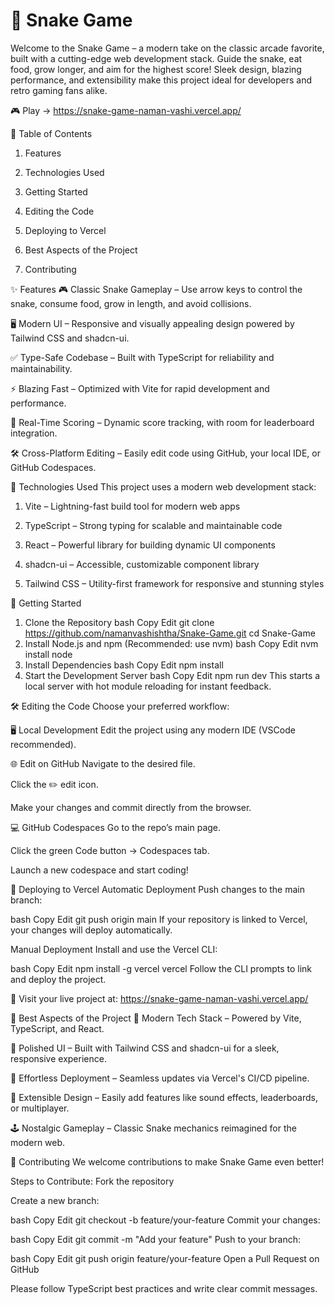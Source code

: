# 🐍 Snake Game
Welcome to the Snake Game – a modern take on the classic arcade favorite, built with a cutting-edge web development stack. Guide the snake, eat food, grow longer, and aim for the highest score! Sleek design, blazing performance, and extensibility make this project ideal for developers and retro gaming fans alike.

🎮 Play  → https://snake-game-naman-vashi.vercel.app/

📑 Table of Contents
1) Features

2) Technologies Used

3) Getting Started

4) Editing the Code

5) Deploying to Vercel

6) Best Aspects of the Project

7) Contributing


✨ Features
🎮 Classic Snake Gameplay – Use arrow keys to control the snake, consume food, grow in length, and avoid collisions.

🖥️ Modern UI – Responsive and visually appealing design powered by Tailwind CSS and shadcn-ui.

✅ Type-Safe Codebase – Built with TypeScript for reliability and maintainability.

⚡ Blazing Fast – Optimized with Vite for rapid development and performance.

🧠 Real-Time Scoring – Dynamic score tracking, with room for leaderboard integration.

🛠️ Cross-Platform Editing – Easily edit code using GitHub, your local IDE, or GitHub Codespaces.

🔧 Technologies Used
This project uses a modern web development stack:

1) Vite – Lightning-fast build tool for modern web apps

2) TypeScript – Strong typing for scalable and maintainable code

3) React – Powerful library for building dynamic UI components

4) shadcn-ui – Accessible, customizable component library

5) Tailwind CSS – Utility-first framework for responsive and stunning styles

🚀 Getting Started
1. Clone the Repository
bash
Copy
Edit
git clone https://github.com/namanvashishtha/Snake-Game.git
cd Snake-Game
2. Install Node.js and npm (Recommended: use nvm)
bash
Copy
Edit
nvm install node
3. Install Dependencies
bash
Copy
Edit
npm install
4. Start the Development Server
bash
Copy
Edit
npm run dev
This starts a local server with hot module reloading for instant feedback.

🛠️ Editing the Code
Choose your preferred workflow:

🖥️ Local Development
Edit the project using any modern IDE (VSCode recommended).

🌐 Edit on GitHub
Navigate to the desired file.

Click the ✏️ edit icon.

Make your changes and commit directly from the browser.

💻 GitHub Codespaces
Go to the repo’s main page.

Click the green Code button → Codespaces tab.

Launch a new codespace and start coding!

🔄 Deploying to Vercel
Automatic Deployment
Push changes to the main branch:

bash
Copy
Edit
git push origin main
If your repository is linked to Vercel, your changes will deploy automatically.

Manual Deployment
Install and use the Vercel CLI:

bash
Copy
Edit
npm install -g vercel
vercel
Follow the CLI prompts to link and deploy the project.

🔗 Visit your live project at: https://snake-game-naman-vashi.vercel.app/

🌟 Best Aspects of the Project
🔧 Modern Tech Stack – Powered by Vite, TypeScript, and React.

🎨 Polished UI – Built with Tailwind CSS and shadcn-ui for a sleek, responsive experience.

🚀 Effortless Deployment – Seamless updates via Vercel's CI/CD pipeline.

🔄 Extensible Design – Easily add features like sound effects, leaderboards, or multiplayer.

🕹️ Nostalgic Gameplay – Classic Snake mechanics reimagined for the modern web.

🤝 Contributing
We welcome contributions to make Snake Game even better!

Steps to Contribute:
Fork the repository

Create a new branch:

bash
Copy
Edit
git checkout -b feature/your-feature
Commit your changes:

bash
Copy
Edit
git commit -m "Add your feature"
Push to your branch:

bash
Copy
Edit
git push origin feature/your-feature
Open a Pull Request on GitHub

Please follow TypeScript best practices and write clear commit messages.
